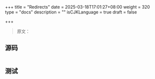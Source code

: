 +++
title = "Redirects"
date = 2025-03-18T17:01:27+08:00
weight = 320
type = "docs"
description = ""
isCJKLanguage = true
draft = false

+++

> 原文：

## 源码

```go

```



## 测试

```powershell

```

